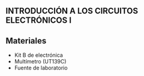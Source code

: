 ## INTRODUCCIÓN A LOS CIRCUITOS ELECTRÓNICOS I

## Materiales
   * Kit B de electrónica 
   * Multímetro (UT139C)
   * Fuente de laboratorio 